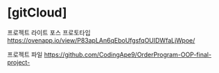 # [gitCloud]

프로젝트 라이트 포스 프로토타입
https://ovenapp.io/view/P83apLAn6qEboUfgsfqOUIDWfaLjWpoe/

프로젝트 파일
https://github.com/CodingApe9/OrderProgram-OOP-final-project-
